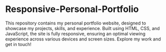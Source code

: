 # Responsive-Personal-Portfolio
This repository contains my personal portfolio website, designed to showcase my projects, skills, and experience. Built using HTML, CSS, and JavaScript, the site is fully responsive, ensuring an optimal viewing experience across various devices and screen sizes. Explore my work and get in touch!
